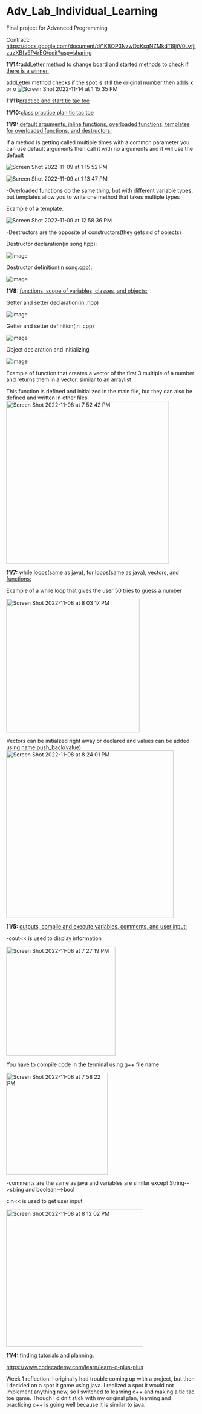 # Adv_Lab_Individual_Learning
Final project for Advanced Programming

Contract: https://docs.google.com/document/d/1KBOP3NzwDcKsgNZMkdTl9jtV0LvfjIzuzXBfv6P4rEQ/edit?usp=sharing 

**11/14:**<ins>addLetter method to change board and started methods to check if there is a winner.</ins>

addLetter method checks if the spot is still the original number then adds x or o
![Screen Shot 2022-11-14 at 1 15 35 PM](https://user-images.githubusercontent.com/112722444/201746139-97e47347-4da1-467a-ac0f-06422cdeef0d.png)

**11/11:**<ins>practice and start tic tac toe</ins>

**11/10:**<ins>class practice plan tic tac toe </ins>

**11/9:** <ins>default arguments, inline functions, overloaded functions, templates for overloaded functions, and destructors:</ins>

If a method is getting called multiple times with a common parameter you can use default arguments then call it with no arguments and it will use the default

![Screen Shot 2022-11-09 at 1 15 52 PM](https://user-images.githubusercontent.com/112722444/200920862-033e2fa8-71eb-425b-83b6-1b682c1c6521.png)

![Screen Shot 2022-11-09 at 1 13 47 PM](https://user-images.githubusercontent.com/112722444/200920475-d4fdcefb-4240-43a6-8513-619cf10718b7.png)

-Overloaded functions do the same thing, but with different variable types, but templates allow you to write one method that takes multiple types

Example of a template.

![Screen Shot 2022-11-09 at 12 58 36 PM](https://user-images.githubusercontent.com/112722444/200917468-015e8368-a869-4cfe-b9e8-33aba36a8a0d.png)

-Destructors are the opposite of constructors(they gets rid of objects)

Destructor declaration(in song.hpp):                          

![image](https://user-images.githubusercontent.com/112722444/200965172-99cdea4a-fabc-4c1b-aa0d-7ffaee3aa128.png)

Destructor definition(in song.cpp):

![image](https://user-images.githubusercontent.com/112722444/200965234-ce900faf-d6e0-4729-8959-4697c1d7f309.png)



**11/8:** <ins>functions, scope of variables, classes, and objects:</ins>

Getter and setter declaration(in .hpp)       

![image](https://user-images.githubusercontent.com/112722444/200959499-47cc8486-1ff3-4dd3-822c-a0c7257eedc1.png)

Getter and setter definition(in .cpp)

![image](https://user-images.githubusercontent.com/112722444/200959616-99ccc166-edb2-4a05-a9d0-3702f81454e0.png)

Object declaration and initializing

![image](https://user-images.githubusercontent.com/112722444/200959112-a7a45d59-248b-47a3-ba27-2b79e33220ba.png)


Example of function that creates a vector of the first 3 multiple of a number and returns them in a vector, similar to an arraylist

This function is defined and initialized in the main file, but they can also be defined and written in other files. 
<img width="430" alt="Screen Shot 2022-11-08 at 7 52 42 PM" src="https://user-images.githubusercontent.com/112722444/200717324-9939ce29-73d7-4337-b0ed-e36a48b5e725.png">

**11/7:** <ins>while loops(same as java), for loops(same as java), vectors, and functions:</ins>

Example of a while loop that gives the user 50 tries to guess a number

<img width="352" alt="Screen Shot 2022-11-08 at 8 03 17 PM" src="https://user-images.githubusercontent.com/112722444/200718822-9ce63cb9-cb6e-427f-bc10-ff723ff2ecdc.png">

Vectors can be initialzed right away or declared and values can be added using name.push_back(value)
<img width="442" alt="Screen Shot 2022-11-08 at 8 24 01 PM" src="https://user-images.githubusercontent.com/112722444/200721777-879c212f-5af3-4008-9c27-c896ec67a55b.png">


**11/5:** <ins>outputs, compile and execute,variables, comments, and user input:</ins>

-cout<< is used to display information 

<img width="288" alt="Screen Shot 2022-11-08 at 7 27 19 PM" src="https://user-images.githubusercontent.com/112722444/200717720-4f818858-a7b1-46a7-915e-6e68b9bf6ea0.png">

You have to compile code in the terminal using g++ file name

<img width="268" alt="Screen Shot 2022-11-08 at 7 58 22 PM" src="https://user-images.githubusercontent.com/112722444/200718102-a3ffb943-2102-4f64-b68a-a6a9da61382d.png">

-comments are the same as java and variables are similar except String-->string and boolean-->bool

cin<< is used to get user input

<img width="362" alt="Screen Shot 2022-11-08 at 8 12 02 PM" src="https://user-images.githubusercontent.com/112722444/200720154-415221a5-40fc-43a2-9cc2-086212ae72cc.png">


**11/4:** <ins>finding tutorials and planning:</ins>

https://www.codecademy.com/learn/learn-c-plus-plus


Week 1 reflection: I originally had trouble coming up with a project, but then I decided on a spot it game using java. I realized a spot it would not implement anything new, so I switched to learning c++ and making a tic tac toe game. Though I didn't stick with my original plan, learning and practicing c++ is going well because it is similar to java.

